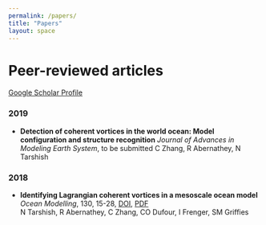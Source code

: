 ```yaml
---
permalink: /papers/
title: "Papers"
layout: space
---
```

# Peer-reviewed articles

[Google Scholar Profile](https://scholar.google.com/citations?user=oam2ZBkAAAAJ&hl=en)

### 2019

*  **Detection of coherent vortices in the world ocean: Model configuration and structure recognition**
   *Journal of Advances in Modeling Earth System*, to be submitted
   C Zhang, R Abernathey, N Tarshish

### 2018

*  **Identifying Lagrangian coherent vortices in a mesoscale ocean model**  
   *Ocean Modelling*, 130, 15-28, [DOI][d1], [PDF][p1]  
   N Tarshish, R Abernathey, C Zhang, CO Dufour, I Frenger, SM Griffies

   [d1]: https://doi.org/10.1016/j.ocemod.2018.07.001
   [p1]: /files/tarshish_2018.pdf
